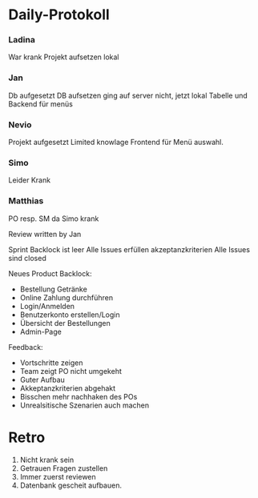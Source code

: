 # Daily-Protokoll

### Ladina

War krank
Projekt aufsetzen lokal

### Jan

Db aufgesetzt
DB aufsetzen ging auf server nicht, jetzt lokal
Tabelle und Backend für menüs

### Nevio

Projekt aufgesetzt
Limited knowlage
Frontend für Menü auswahl.

### Simo

Leider Krank

### Matthias

PO resp. SM da Simo krank

Review written by Jan

Sprint Backlock ist leer
Alle Issues erfüllen akzeptanzkriterien
Alle Issues sind closed

Neues Product Backlock:

- Bestellung Getränke
- Online Zahlung durchführen
- Login/Anmelden
- Benutzerkonto erstellen/Login
- Übersicht der Bestellungen
- Admin-Page

Feedback:

- Vortschritte zeigen
- Team zeigt PO nicht umgekeht
- Guter Aufbau
- Akkeptanzkriterien abgehakt
- Bisschen mehr nachhaken des POs
- Unrealsitische Szenarien auch machen

# Retro

1. Nicht krank sein
2. Getrauen Fragen zustellen
3. Immer zuerst reviewen
4. Datenbank gescheit aufbauen.